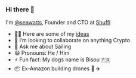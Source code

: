 ### Hi there 👋

I'm [@seawatts](https://twitter.com/seawatts), Founder and CTO at [Shuffl](https://shuffl.ai)

- 🧑‍💻 Here are some of my [ideas](https://github.com/seawatts/ideas)
- 👯 I’m looking to collaborate on anything Crypto 
- 💬 Ask me about Sailing
- 😄 Pronouns: He / Him
- ⚡ Fun fact: My dogs name is Bisou 🇫🇷
- 📦 Ex-Amazon building drones 🤖 ✈️
